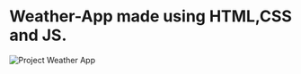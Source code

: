 # Weather-App made using HTML,CSS and JS.
![Project Weather App](https://user-images.githubusercontent.com/47470314/153639134-d60cb04e-b2db-4e65-ba64-ada73b2ffbdb.PNG)
